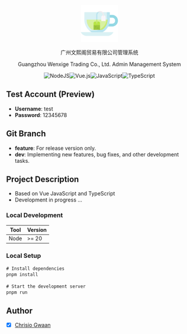 <div align="center">
  <img width="100" src="src/assets/readme/green-tea.png" alt="Spotube Logo">

<p>广州文熙阁贸易有限公司管理系统</p>
<p>Guangzhou Wenxige Trading Co., Ltd. Admin Management System</p>

![NodeJS](https://img.shields.io/badge/node.js-6DA55F?style=for-the-badge&logo=node.js&logoColor=white)![Vue.js](https://img.shields.io/badge/vuejs-%2335495e.svg?style=for-the-badge&logo=vuedotjs&logoColor=%234FC08D)![JavaScript](https://img.shields.io/badge/javascript-%23323330.svg?style=for-the-badge&logo=javascript&logoColor=%23F7DF1E)![TypeScript](https://img.shields.io/badge/typescript-%23007ACC.svg?style=for-the-badge&logo=typescript&logoColor=white)

</div>

## Test Account (Preview)

- **Username**: test
- **Password**: 12345678

## Git Branch

- **feature**: For release version only.
- **dev**: Implementing new features, bug fixes, and other development tasks.

## Project Description

- Based on Vue JavaScript and TypeScript
- Development in progress ...

### Local Development

| Tool  | Version  |
|-------|----------|
| Node  | >= 20    |

### Local Setup

```shell
# Install dependencies
pnpm install

# Start the development server
pnpm run
```

## Author

- [x] [Chrisio Gwaan](https://github.com/ChrisioGwaan)